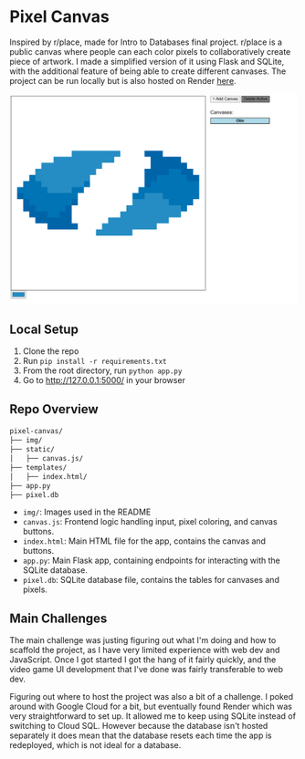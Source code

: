 # Pixel Canvas

Inspired by r/place, made for Intro to Databases final project. r/place is a
public canvas where people can each color pixels to collaboratively create piece
of artwork. I made a simplified version of it using Flask and SQLite, with the
additional feature of being able to create different canvases. The project can
be run locally but is also hosted on Render
[here](https://pixel-canvas-zaqp.onrender.com/).

![sample](img/sample.png)

## Local Setup

1. Clone the repo
2. Run `pip install -r requirements.txt`
3. From the root directory, run `python app.py`
4. Go to http://127.0.0.1:5000/ in your browser

## Repo Overview

```
pixel-canvas/
├── img/
├── static/
│   ├── canvas.js/
├── templates/
│   ├── index.html/
├── app.py
├── pixel.db
```

-   `img/`: Images used in the README
-   `canvas.js`: Frontend logic handling input, pixel coloring, and canvas
    buttons.
-   `index.html`: Main HTML file for the app, contains the canvas and buttons.
-   `app.py`: Main Flask app, containing endpoints for interacting with the
    SQLite database.
-   `pixel.db`: SQLite database file, contains the tables for canvases and
    pixels.

## Main Challenges

The main challenge was justing figuring out what I'm doing and how to scaffold
the project, as I have very limited experience with web dev and JavaScript. Once
I got started I got the hang of it fairly quickly, and the video game UI
development that I've done was fairly transferable to web dev.

Figuring out where to host the project was also a bit of a challenge. I poked
around with Google Cloud for a bit, but eventually found Render which was very
straightforward to set up. It allowed me to keep using SQLite instead of
switching to Cloud SQL. However because the database isn't hosted separately it
does mean that the database resets each time the app is redeployed, which is not
ideal for a database.
